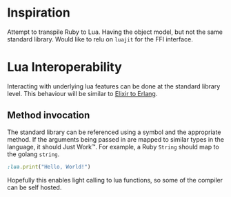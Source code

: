 # Inspiration

Attempt to transpile Ruby to Lua.
Having the object model, but not the same standard library.
Would like to relu on `luajit` for the FFI interface.

# Lua Interoperability

Interacting with underlying lua features can be done at the standard library level.
This behaviour will be similar to [Elixir to Erlang](https://elixirschool.com/en/lessons/advanced/erlang).

## Method invocation

The standard library can be referenced using a symbol and the appropriate method.
If the arguments being passed in are mapped to similar types in the language, it should Just Work™.
For example, a Ruby `String` should map to the golang `string`.

```ruby
:lua.print("Hello, World!")
```

Hopefully this enables light calling to lua functions, so some of the compiler can be self hosted.
